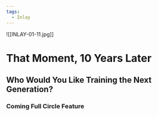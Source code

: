 ```yaml
---
tags:
  - Inlay
---
```

![[INLAY-01-11.jpg]]
# That Moment, 10 Years Later
## Who Would You Like Training the Next Generation?
### Coming Full Circle Feature